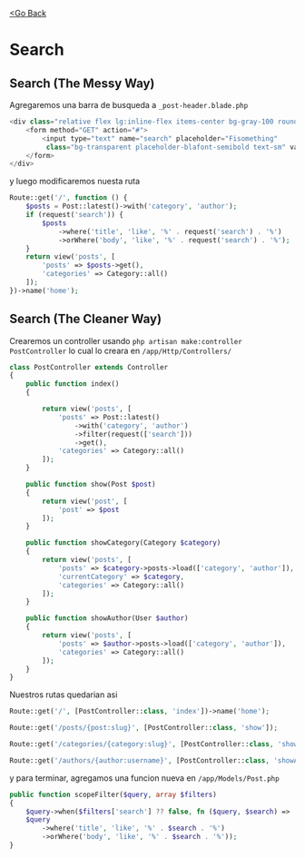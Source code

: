 [<Go Back](/README.md)

# Search

## Search (The Messy Way)

Agregaremos una barra de busqueda a `_post-header.blade.php`

```php
<div class="relative flex lg:inline-flex items-center bg-gray-100 rounded-xl px-3 py-2">
    <form method="GET" action="#">
        <input type="text" name="search" placeholder="Fisomething"
         class="bg-transparent placeholder-blafont-semibold text-sm" value="{{ request('search}}">
    </form>
</div>
```

y luego modificaremos nuesta ruta

```php
Route::get('/', function () {
    $posts = Post::latest()->with('category', 'author');
    if (request('search')) {
        $posts
            ->where('title', 'like', '%' . request('search') . '%')
            ->orWhere('body', 'like', '%' . request('search') . '%');
    }
    return view('posts', [
        'posts' => $posts->get(),
        'categories' => Category::all()
    ]);
})->name('home');
```

## Search (The Cleaner Way)

Crearemos un controller usando `php artisan make:controller PostController` lo cual lo creara en `/app/Http/Controllers/`

```php
class PostController extends Controller
{
    public function index()
    {

        return view('posts', [
            'posts' => Post::latest()
                ->with('category', 'author')
                ->filter(request(['search']))
                ->get(),
            'categories' => Category::all()
        ]);
    }

    public function show(Post $post)
    {
        return view('post', [
            'post' => $post
        ]);
    }

    public function showCategory(Category $category)
    {
        return view('posts', [
            'posts' => $category->posts->load(['category', 'author']),
            'currentCategory' => $category,
            'categories' => Category::all()
        ]);
    }

    public function showAuthor(User $author)
    {
        return view('posts', [
            'posts' => $author->posts->load(['category', 'author']),
            'categories' => Category::all()
        ]);
    }
}
```

Nuestros rutas quedarian asi

```php
Route::get('/', [PostController::class, 'index'])->name('home');

Route::get('/posts/{post:slug}', [PostController::class, 'show']);

Route::get('/categories/{category:slug}', [PostController::class, 'showCategory'])->name('category');

Route::get('/authors/{author:username}', [PostController::class, 'showAuthor']);
```

y para terminar, agregamos una funcion nueva en `/app/Models/Post.php`

```php
public function scopeFilter($query, array $filters)
{
    $query->when($filters['search'] ?? false, fn ($query, $search) =>
    $query
        ->where('title', 'like', '%' . $search . '%')
        ->orWhere('body', 'like', '%' . $search . '%'));
}
```
